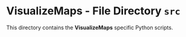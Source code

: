 # VisualizeMaps - File Directory **`src`**

This directory contains the **VisualizeMaps** specific Python scripts.
